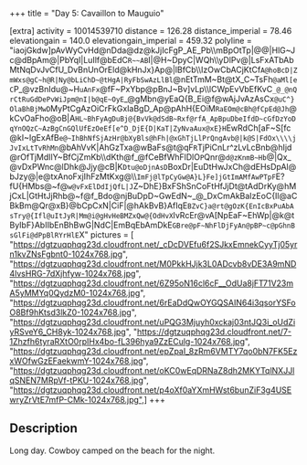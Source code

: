+++
title = "Day 5: Cavaillon to Mauguio"

[extra]
activity = 10014539710
distance = 126.28
distance_imperial = 78.46
elevationgain = 140.0
elevationgain_imperial = 459.32
polyline = "iaojGkdw]pAvWyCvHd@nDda@dz@kJjIcFgP_AE_Pb\\\\mBpOtTp|@@|HlG~Jc@dBpAm@|PbYqI|LuIlf@bEdC`R~~AB`I|@H~DpyC|WQh\\\\yDlPv@|LsFxATbAbMtNqDvJvCfU_DvBnUnOrEld@kHnJx}Ap@|lBfCb\\\\IzOwCbACjKtCf`A@hoBcD|ZmWxs@gC~h@R|Ny@bLiChD~@tHgA|RyFbSwAzLlBl`@nEtTmM~Bt@tX_C~TsFh`@aMl[eC`P_@vzBnIdu@~H`uAnFx`@fF~PxYbp@pBnJ~Bv]vLp\\\\lCWpEvVbEfKvC`_@_@nQrCtRuGdDePvWiJpm@nI|b@qE~OyE`_@gMbn@yEaQ{B_Ei@f@wAjJvAzAsCx`@uC^}OlaBhBjMwD`MyPtCgAzOiCrFkGxIaBgD_Ap@pAhH{EOiM`RaEOm@cBh@fCpEd@Jh`@kCvOaFho@oB|A`HL~BhFyAgDuBj@{BvVk@dSdB~Rxf@rfA_ApBpuDbeIfdD~cGfDzYoDqYnOQzC~AzBgCnGQlUfEzOeEf[e^D_DjE{D|KaT|ZyNvaAux@xE}H`EwRdCh[aF~S[fc@kI~IgExAfB`e@~IhBhNfSjAzHr@bXyBls@hFh|@xGhTjLlPrQngAvb@|k@S|FdOx\\\\jJvIxLtTvRhMn`@bAhVvK|AhGzTxa@wBaFs@t@qF`R`TjPiCnLr^zLvLcBnb@hIjd@rOfTjMdIlY~BfCjZmKb\\\\dKth@f_@fCeBfWhFlDlO`P`Qnr@`d@zKnmB~Hb`@|Qx_@vDxPWnc@lDhk@Jjy@cB|K`Dtu@oDjnAsD`BoxDr|EuDtHwJxCh@dEHsDpAl@bJzy@|e@txAnoFxjIhFzMtKxg@\\\\`ImFj@lTpCyGw@A}L}Fe]jGtImAMfAwPTpF`E?fU{HMbs@~f@`w@vFxElDdIjQfL|J`Z~DhE}BxFShSnCoFtHfJjDt@tAdDrKy@hMjCxL|GtHtJjRhb@~f@f_Bdo@njBuDpD~GwEdN~_@_DxCmAkBaIzEoC{Il@aCBkBm@Qr@xB}@bCpCxN|CiF|@hAkBvB}AfIqE`BZvC}a@rt@gOzK{EnIcBxPuAbAsTry@{Ifl@uItJyR|Mm@i@gHvHeBMZxQw@{OdHvX`IvRcEr@vA[NpEaF~EhWp|@k@tByIbF}AbIIbEnBhBwG|NdC|EmBqEbAmDkE`GBre@pF~NhFlDjFyAn@pBP~c@pGhnBsGlFi@dPpBlRYrHlE`X"
pictures = [ "https://dgtzuqphqg23d.cloudfront.net/_cDcDVEfu6f2SJkxEmnekCyyTj05yrn1kvZNsFgbnt0-1024x768.jpg", "https://dgtzuqphqg23d.cloudfront.net/M0PkkHJjk3L0ADcvb8vDE3A9mND4lvsHRG-7dXjhfyw-1024x768.jpg", "https://dgtzuqphqg23d.cloudfront.net/6Z95oN16cl6cF__OdUa8jFT71V23mA5yMMYq0QydzM0-1024x768.jpg", "https://dgtzuqphqg23d.cloudfront.net/6rEaDdQwOYGQSAIN64i3qsorYSFoO8Bf9hKtsd3lkZ0-1024x768.jpg", "https://dgtzuqphqg23d.cloudfront.net/uPQG3Mjuyh0xckaj03ntJQ3i_oUdZiyRSveY6_CH8yk-1024x768.jpg", "https://dgtzuqphqg23d.cloudfront.net/7-1Zhzfh6tyraRXtO0rpIHx4bo-fL396hya9ZzECulg-1024x768.jpg", "https://dgtzuqphqg23d.cloudfront.net/epZpaI_8zRm6VMTY7qo0bN7FK5EzxWOfwGzEFaekwmY-1024x768.jpg", "https://dgtzuqphqg23d.cloudfront.net/oKC0wEqDRNaZ8dh2MKYTqlNXJJlqSNEN7MRpVf-tPKU-1024x768.jpg", "https://dgtzuqphqg23d.cloudfront.net/p4oXf0aYXmHWst6bunZiF3g4USEwryZrVtE7mfP-CMk-1024x768.jpg",]
+++

## Description

Long day. Cowboy camped on the beach for the night.
